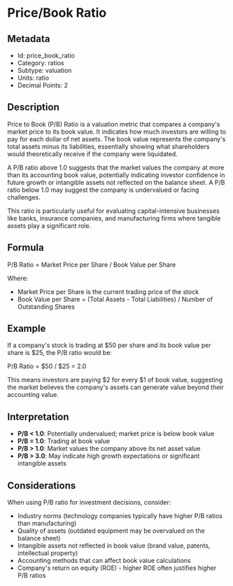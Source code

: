 # Price/Book Ratio
## Metadata
- Id: price_book_ratio
- Category: ratios
- Subtype: valuation
- Units: ratio
- Decimal Points: 2

## Description
Price to Book (P/B) Ratio is a valuation metric that compares a company's market price to its book value. It indicates how much investors are willing to pay for each dollar of net assets. The book value represents the company's total assets minus its liabilities, essentially showing what shareholders would theoretically receive if the company were liquidated.

A P/B ratio above 1.0 suggests that the market values the company at more than its accounting book value, potentially indicating investor confidence in future growth or intangible assets not reflected on the balance sheet. A P/B ratio below 1.0 may suggest the company is undervalued or facing challenges.

This ratio is particularly useful for evaluating capital-intensive businesses like banks, insurance companies, and manufacturing firms where tangible assets play a significant role.

## Formula
P/B Ratio = Market Price per Share / Book Value per Share

Where:
- Market Price per Share is the current trading price of the stock
- Book Value per Share = (Total Assets - Total Liabilities) / Number of Outstanding Shares

## Example
If a company's stock is trading at $50 per share and its book value per share is $25, the P/B ratio would be:

P/B Ratio = $50 / $25 = 2.0

This means investors are paying $2 for every $1 of book value, suggesting the market believes the company's assets can generate value beyond their accounting value.

## Interpretation
- **P/B < 1.0**: Potentially undervalued; market price is below book value
- **P/B = 1.0**: Trading at book value
- **P/B > 1.0**: Market values the company above its net asset value
- **P/B > 3.0**: May indicate high growth expectations or significant intangible assets

## Considerations
When using P/B ratio for investment decisions, consider:
- Industry norms (technology companies typically have higher P/B ratios than manufacturing)
- Quality of assets (outdated equipment may be overvalued on the balance sheet)
- Intangible assets not reflected in book value (brand value, patents, intellectual property)
- Accounting methods that can affect book value calculations
- Company's return on equity (ROE) - higher ROE often justifies higher P/B ratios
